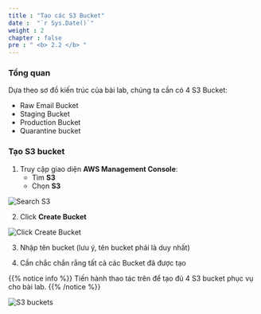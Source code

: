 ```yaml
---
title : "Tạo các S3 Bucket"
date :  "`r Sys.Date()`" 
weight : 2
chapter : false
pre : " <b> 2.2 </b> "
---
```


### Tổng quan

Dựa theo sơ đồ kiến trúc của bài lab, chúng ta cần có 4 S3 Bucket:
   - Raw Email Bucket
   - Staging Bucket
   - Production Bucket
   - Quarantine bucket

### Tạo S3 bucket

1. Truy cập giao diện **AWS Management Console**:
   - Tìm **S3**
   - Chọn **S3**

![Search S3](/images/2.prerequisite/004-search-s3.png)

2. Click **Create Bucket**

![Click Create Bucket](/images/2.prerequisite/005-create-bucket-button.png)

3. Nhập tên bucket (lưu ý, tên bucket phải là duy nhất)

4. Cần chắc chắn rằng tất cả các Bucket đã được tạo

{{% notice info %}}
Tiến hành thao tác trên để tạo đủ 4 S3 bucket phục vụ cho bài lab.
{{% /notice %}}

![S3 buckets](/images/2.prerequisite/011-s3-buckets.png)